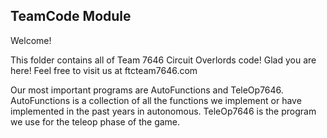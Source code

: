 ## TeamCode Module

Welcome!

This folder contains all of Team 7646 Circuit Overlords code! Glad you are here! Feel free to visit us at ftcteam7646.com

Our most important programs are AutoFunctions and TeleOp7646. AutoFunctions is a collection of all the functions we implement
or have implemented in the past years in autonomous. TeleOp7646 is the program we use for the teleop phase of the game.



